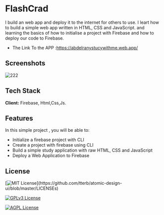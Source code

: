 
# FlashCrad
I build an web app and deploy it to the internet for others to use. I leart how to  build a simple web app written in HTML, CSS and JavaScript. and learning the basics of how to initialise a project with Firebase and how to deploy our code to Firebase.
- The Link To the APP :https://abdelranystucywithme.web.app/
## Screenshots
![222](https://user-images.githubusercontent.com/79026033/208304303-d92e9439-b703-4fac-8b8d-30d462b90493.png)


## Tech Stack

**Client:** Firebase, Html,Css,Js.


## Features

In this simple project , you will be able to:

- Initialize a firebase project with CLI
- Create a project with firebase using CLI
- Build a simple study application with raw HTML, CSS and JavaScript
- Deploy a Web Application to Firebase
## License

[![MIT License](https://img.shields.io/apm/l/atomic-design-ui.svg?)](https://github.com/tterb/atomic-design-ui/blob/master/LICENSEs)

[![GPLv3 License](https://img.shields.io/badge/License-GPL%20v3-yellow.svg)](https://opensource.org/licenses/)

[![AGPL License](https://img.shields.io/badge/license-AGPL-blue.svg)](http://www.gnu.org/licenses/agpl-3.0)

